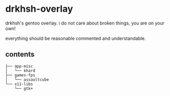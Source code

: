drkhsh-overlay
==============

drkhsh's gentoo overlay.
i do not care about broken things, you are on your own!

everything should be reasonable commented and understandable.

## contents

```
├── app-misc
│   └── khard
├── games-fps
│   └── assaultcube
└── x11-libs
    └── gtk+
```
